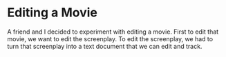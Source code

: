 
# Editing a Movie

A friend and I decided to experiment with editing a movie. First to edit that
movie, we want to edit the screenplay. To edit the screenplay, we had to turn
that screenplay into a text document that we can edit and track.
